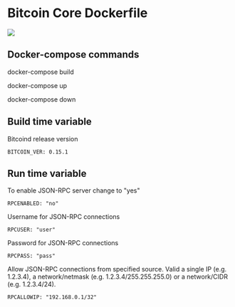 # Bitcoin Core Dockerfile

![](https://travis-ci.org/mixbytes/bitcoind.svg?branch=master)

## Docker-compose commands

docker-compose build

docker-compose up

docker-compose down

## Build time variable

Bitcoind release version

    BITCOIN_VER: 0.15.1

## Run time variable

To enable JSON-RPC server change to "yes"

    RPCENABLED: "no"

Username for JSON-RPC connections

    RPCUSER: "user"

Password for JSON-RPC connections

    RPCPASS: "pass"

Allow JSON-RPC connections from specified source. Valid a single IP (e.g. 1.2.3.4), a network/netmask (e.g. 1.2.3.4/255.255.255.0) or a network/CIDR (e.g. 1.2.3.4/24).

    RPCALLOWIP: "192.168.0.1/32"
